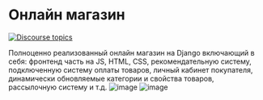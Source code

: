 # Онлайн магазин
[![Discourse topics](https://img.shields.io/badge/License-GPLv3-orange)](https://www.gnu.org/licenses/gpl-3.0) 

Полноценно реализованный онлайн магазин на Django включающий в себя: фронтенд часть на JS, HTML, CSS, рекомендательную систему, подключенную систему оплаты товаров, личный кабинет покупателя, динамически обновляемые категории и свойства товаров, рассылочную систему и т.д.
![image](https://github.com/pulivilizator/Shop/assets/112427972/a62a1d8c-091c-4f92-a0e7-ce153046fe50)
![image](https://github.com/pulivilizator/Shop/assets/112427972/fabd7d50-7297-4597-8f19-96aa92e1d3bf)
